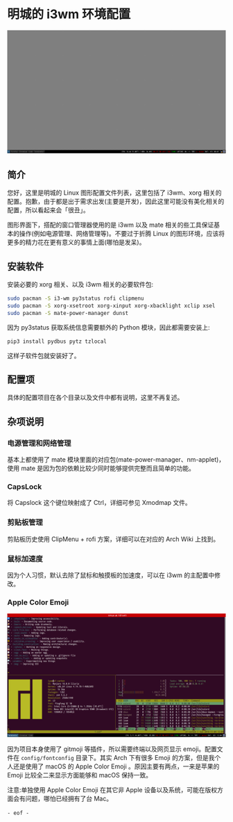# 明城的 i3wm 环境配置

![Screenshot](screenshots/main.png)

## 简介

您好，这里是明城的 Linux 图形配置文件列表，这里包括了 i3wm、xorg 相关的配置。抱歉，由于都是出于需求出发(主要是开发)，因此这里可能没有美化相关的配置，所以看起来会「很丑」。

图形界面下，搭配的窗口管理器使用的是 i3wm 以及 mate 相关的些工具保证基本的操作(例如电源管理、网络管理等)。不要过于折腾 Linux 的图形环境，应该将更多的精力花在更有意义的事情上面(哪怕是发呆)。

## 安装软件

安装必要的 xorg 相关、以及 i3wm 相关的必要软件包:

```bash
sudo pacman -S i3-wm py3status rofi clipmenu
sudo pacman -S xorg-xsetroot xorg-xinput xorg-xbacklight xclip xsel
sudo pacman -S mate-power-manager dunst
```

因为 py3status 获取系统信息需要额外的 Python 模块，因此都需要安装上:

```bash
pip3 install pydbus pytz tzlocal
```

这样子软件包就安装好了。


## 配置项

具体的配置项目在各个目录以及文件中都有说明，这里不再复述。

## 杂项说明

### 电源管理和网络管理

基本上都使用了 mate 模块里面的对应包(mate-power-manager、nm-applet)，使用 mate 是因为包的依赖比较少同时能够提供完整而且简单的功能。

### CapsLock

将 Capslock 这个键位映射成了 Ctrl，详细可参见 Xmodmap 文件。

### 剪贴板管理

剪贴板历史使用 ClipMenu + rofi 方案，详细可以在对应的 Arch Wiki 上找到。

### 鼠标加速度

因为个人习惯，默认去除了鼠标和触摸板的加速度，可以在 i3wm 的主配置中修改。

### Apple Color Emoji

![Screenshot](screenshots/emoji.png)

因为项目本身使用了 gitmoji 等插件，所以需要终端以及网页显示 emoji。配置文件在 `config/fontconfig` 目录下。其实 Arch 下有很多 Emoji 的方案，但是我个人还是使用了 macOS 的 Apple Color Emoji 。原因主要有两点，一来是苹果的 Emoji 比较全二来显示方面能够和 macOS 保持一致。

注意:单独使用 Apple Color Emoji 在其它非 Apple 设备以及系统，可能在版权方面会有问题，哪怕已经拥有了台 Mac。

`- eof -`